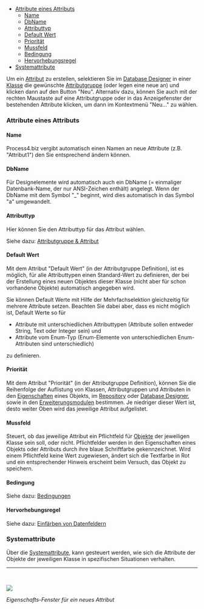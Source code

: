 -   [Attribute eines Attributs](#attribute-eines-attributs)
    -   [Name](#name)
    -   [DbName](#dbname)
    -   [Attributtyp](#attributtyp)
    -   [Default Wert](#default-wert)
    -   [Priorität](#priorität)
    -   [Mussfeld](#mussfeld)
    -   [Bedingung](#bedingung)
    -   [Hervorhebungsregel](#hervorhebungsregel)
-   [Systemattribute](#systemattribute)


Um ein [Attribut](attributgruppe-und-attribut) zu erstellen, selektieren Sie
im [Database Designer](database-designer-de) in einer [Klasse](klasse) die
gewünschte [Attributgruppe](attributgruppe-und-attribut) (oder legen eine
neue an) und klicken dann auf den Button "Neu". Alternativ dazu, können
Sie auch mit der rechten Maustaste auf eine Attributgruppe oder in das
Anzeigefenster der bestehenden Attribute klicken, um dann im Kontextmenü
"Neu..." zu wählen.

### Attribute eines Attributs

#### Name

Process4.biz vergibt automatisch einen Namen an neue Attribute (z.B.
"Attribut1") den Sie entsprechend ändern können.

#### DbName

Für Designelemente wird automatisch auch ein DbName (= einmaliger
Datenbank-Name, der nur ANSI-Zeichen enthält) angelegt. Wenn der DbName
mit dem Symbol "\_" beginnt, wird dies automatisch in das Symbol "a"
umgewandelt.

#### Attributtyp

Hier können Sie den Attributtyp für das Attribut wählen.

Siehe dazu: [Attributgruppe & Attribut](attributgruppe-und-attribut)

#### Default Wert

Mit dem Attribut "Default Wert" (in der Attributgruppe Definition), ist
es möglich, für alle Attributtypen einen Standard-Wert zu definieren,
der bei der Erstellung eines neuen Objektes dieser Klasse (nicht aber
für schon vorhandene Objekte) automatisch angegeben wird.

Sie können Default Werte mit Hilfe der Mehrfachselektion gleichzeitig
für mehrere Attribute setzen. Beachten Sie dabei aber, dass es nicht
möglich ist, Default Werte so für

-   Attribute mit unterschiedlichen Attributtypen (Attribute sollen
    entweder String, Text oder Integer sein) und
-   Attribute vom Enum-Typ (Enum-Elemente von unterschiedlichen
    Enum-Attributen sind unterschiedlich)

zu definieren.

#### Priorität

Mit dem Attribut "Priorität" (in der Attributgruppe Definition), können
Sie die Reihenfolge der Auflistung von Klassen, Attributgruppen und
Attributen in den [Eigenschaften](eigenschaften-dialogfenster) eines
Objekts, im [Repository](repository-de) oder [Database Designer](database-designer-de), sowie in
den [Erweiterungsmodulen](process4.biz_Erweiterungsmodule) bestimmen. Je
niedriger dieser Wert ist, desto weiter Oben wird das jeweilige Attribut
aufgelistet.

#### Mussfeld

Steuert, ob das jeweilige Attribut ein Pflichtfeld für [Objekte](objekt)
der jeweiligen Klasse sein soll, oder nicht. Pflichtfelder werden in den
Eigenschaften eines Objekts oder Attributs durch ihre blaue Schriftfarbe
gekennzeichnet. Wird einem Pflichtfeld keine Wert zugewiesen, ändert
sich die Textfarbe in Rot und ein entsprechender Hinweis erscheint beim
Versuch, das Objekt zu speichern.

#### Bedingung

Siehe dazu: [Bedingungen](bedingungen)

#### Hervorhebungsregel

Siehe dazu: [Einfärben von Datenfeldern](einfärben-von-datenfeldern)

### Systemattribute

Über die [Systemattribute](systemattribute), kann gesteuert werden, wie
sich die Attribute der Objekte der jeweiligen Klasse in spezifischen
Situationen verhalten.

------------------------------------------------------------------------

 

![](//images.ctfassets.net/utx1h0gfm1om/5sdA3bGdEsSs8MGAII4QmQ/8dec95a0d4b03ab23fc05314bf1884ea/1017759.png)

*Eigenschafts-Fenster für ein neues Attribut*

